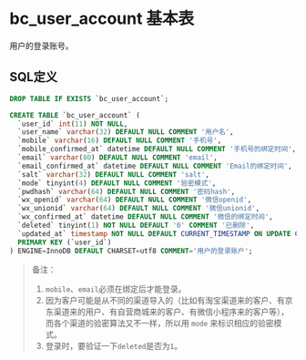 # bc_user_account 基本表

用户的登录账号。

## SQL定义

```sql
DROP TABLE IF EXISTS `bc_user_account`;

CREATE TABLE `bc_user_account` (
  `user_id` int(11) NOT NULL,
  `user_name` varchar(32) DEFAULT NULL COMMENT '用户名',
  `mobile` varchar(16) DEFAULT NULL COMMENT '手机号',
  `mobile_confirmed_at` datetime DEFAULT NULL COMMENT '手机号的绑定时间',
  `email` varchar(80) DEFAULT NULL COMMENT 'email',
  `email_confirmed_at` datetime DEFAULT NULL COMMENT 'Email的绑定时间',
  `salt` varchar(32) DEFAULT NULL COMMENT 'salt',
  `mode` tinyint(4) DEFAULT NULL COMMENT '验密模式',
  `pwdhash` varchar(64) DEFAULT NULL COMMENT '密码hash',
  `wx_openid` varchar(64) DEFAULT NULL COMMENT '微信openid',
  `wx_unionid` varchar(64) DEFAULT NULL COMMENT '微信unionid',
  `wx_confirmed_at` datetime DEFAULT NULL COMMENT '微信的绑定时间',
  `deleted` tinyint(1) NOT NULL DEFAULT '0' COMMENT '已删除',
  `updated_at` timestamp NOT NULL DEFAULT CURRENT_TIMESTAMP ON UPDATE CURRENT_TIMESTAMP COMMENT '更新时间',
  PRIMARY KEY (`user_id`)
) ENGINE=InnoDB DEFAULT CHARSET=utf8 COMMENT='用户的登录账户';

```

> 备注：
> 1. `mobile`、`email`必须在绑定后才能登录。
> 2. 因为客户可能是从不同的渠道导入的（比如有淘宝渠道来的客户、有京东渠道来的用户、有自营商城来的客户、有微信小程序来的客户等），而各个渠道的验密算法又不一样，所以用 `mode` 来标识相应的验密模式。
> 3. 登录时，要验证一下`deleted`是否为`1`。
